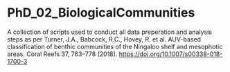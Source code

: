 # PhD_02_BiologicalCommunities

A collection of scripts used to conduct all data preperation and analysis steps as per Turner, J.A., Babcock, R.C., Hovey, R. et al. AUV-based classification of benthic communities of the Ningaloo shelf and mesophotic areas. Coral Reefs 37, 763–778 (2018). https://doi.org/10.1007/s00338-018-1700-3
